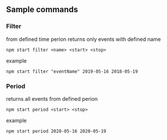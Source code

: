 ## Sample commands

### Filter

from defined time perion <start> <stop> returns only events with defined name

`npm start filter <name> <start> <stop>`

example

`npm start filter "eventName" 2019-05-16 2018-05-19`

### Period

returns all events from defined perion <start> <stop>

`npm start period <start> <stop>`

example

`npm start period 2020-05-16 2020-05-19`